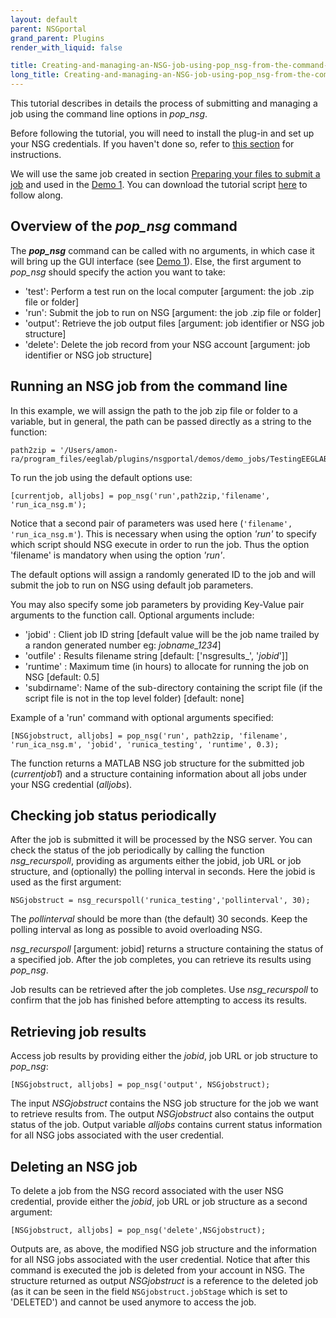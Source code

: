 ```yaml
---
layout: default
parent: NSGportal
grand_parent: Plugins
render_with_liquid: false

title: Creating-and-managing-an-NSG-job-using-pop_nsg-from-the-command-line
long_title: Creating-and-managing-an-NSG-job-using-pop_nsg-from-the-command-line
---
```

This tutorial describes in details the process of submitting and managing a job using the command line options in _pop_nsg_. 

Before following the tutorial, you will need to install the plug-in and set up your NSG credentials. If you haven't done so, refer to [this section](https://github.com/sccn/nsgportal/wiki/Setting-up-the-plug-in) for instructions.

We will use the same job created in section [Preparing your files to submit a job](https://github.com/nucleuscub/pop_nsg_wiki/wiki/Preparing-your-files-to-submit-a-job) and used in the [Demo 1](https://github.com/nucleuscub/pop_nsg_wiki/wiki/Demo-1:-Creating-and-managing-a-job-form-pop_nsg-GUI). You can download the tutorial script [here](https://github.com/sccn/nsgportal/blob/master/demos/demo_command_line_tools.m) to follow along.

## Overview of the _pop_nsg_ command
The **_pop_nsg_** command can be called with no arguments, in which case it will bring up the GUI interface (see [Demo 1](https://github.com/sccn/nsgportal/wiki/Creating-and-managing-a-job-from-pop_nsg-GUI)). Else, the first argument to _pop_nsg_ should specify the action you want to take:
* 'test': Perform a test run on the local computer [argument: the job .zip file or folder]
* 'run': Submit the job to run on NSG [argument: the job .zip file or folder]
* 'output': Retrieve the job output files [argument: job identifier or NSG job structure]
* 'delete': Delete the job record from your NSG account [argument: job identifier or NSG job structure]

## Running an NSG job from the command line
In this example, we will assign the path to the job zip file or folder to a variable, but in general, the path can be passed directly as a string to the function:
```
path2zip = '/Users/amon-ra/program_files/eeglab/plugins/nsgportal/demos/demo_jobs/TestingEEGLABNSG.zip';
```
To run the job using the default options use:
```
[currentjob, alljobs] = pop_nsg('run',path2zip,'filename', 'run_ica_nsg.m');
```
Notice that a second pair of parameters was used here (```'filename', 'run_ica_nsg.m'```). This is necessary when using the option _'run'_ to specify which script should NSG execute in order to run the job. Thus the option 'filename' is mandatory when using the option _'run'_.

The default options will assign a randomly generated ID to the job and will submit the job to run on NSG using default job parameters. 

You may also specify some job parameters by providing Key-Value pair arguments to the function call. Optional arguments include:
* 'jobid'     :   Client job ID string [default value will be the job name trailed by a randon generated number eg: _jobname_1234_]
* 'outfile'   :   Results filename string [default: ['nsgresults_', '_jobid_']]
* 'runtime'   :   Maximum time (in hours) to allocate for running the job on NSG [default: 0.5]
* 'subdirname':   Name of the sub-directory containing the script file (if the script file is not in the top level folder) [default: none]

Example of a 'run' command with optional arguments specified:
```
[NSGjobstruct, alljobs] = pop_nsg('run', path2zip, 'filename', 'run_ica_nsg.m', 'jobid', 'runica_testing', 'runtime', 0.3); 
```

The function returns a MATLAB NSG job structure for the submitted job (_currentjob1_) and a structure containing information about all jobs under your NSG credential (_alljobs_).

## Checking job status periodically
After the job is submitted it will be processed by the NSG server. You can check the status of the job periodically by calling the function _nsg_recurspoll_, providing as arguments either the jobid, job URL or job structure, and (optionally) the polling interval in seconds. Here the jobid is used as the first argument:
```
NSGjobstruct = nsg_recurspoll('runica_testing','pollinterval', 30);
```

The _pollinterval_ should be more than (the default) 30 seconds. Keep the polling interval as long as possible to avoid overloading NSG.

_nsg_recurspoll_ [argument: jobid] returns a structure containing the status of a specified job. After the job completes, you can retrieve its results using _pop_nsg_.

Job results can be retrieved after the job completes. Use _nsg_recurspoll_ to confirm that the job has finished before attempting to access its results.

## Retrieving job results
Access job results by providing either the _jobid_, job URL or job structure to _pop_nsg_:
```
[NSGjobstruct, alljobs] = pop_nsg('output', NSGjobstruct); 
```
The input _NSGjobstruct_ contains the NSG job structure for the job we want to retrieve results from. The output _NSGjobstruct_ also contains the output status of the job. Output variable _alljobs_ contains current status information for all NSG jobs associated with the user credential.

## Deleting an NSG job
To delete a job from the NSG record associated with the user NSG credential, provide either the _jobid_, job URL or job structure as a second argument:
```
[NSGjobstruct, alljobs] = pop_nsg('delete',NSGjobstruct); 
```
Outputs are, as above, the modified NSG job structure and the information for all NSG jobs associated with the user credential. Notice that after this command is executed the job is deleted from your account in NSG. The structure returned as output _NSGjobstruct_ is a reference to the deleted job (as it can be seen in the field ```NSGjobstruct.jobStage``` which is set to 'DELETED') and cannot be used anymore to access the job.








